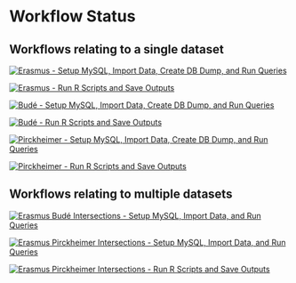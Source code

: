 # Workflow Status

## Workflows relating to a single dataset
[![Erasmus - Setup MySQL, Import Data, Create DB Dump, and Run Queries](https://github.com/CKudella/corr_data/actions/workflows/create_era_db_dump_and_run_queries.yml/badge.svg)](https://github.com/CKudella/corr_data/actions/workflows/create_era_db_dump_and_run_queries.yml)

[![Erasmus - Run R Scripts and Save Outputs](https://github.com/CKudella/corr_data/actions/workflows/erasmus_run_r_scripts.yml/badge.svg)](https://github.com/CKudella/corr_data/actions/workflows/erasmus_run_r_scripts.yml)

[![Budé - Setup MySQL, Import Data, Create DB Dump, and Run Queries](https://github.com/CKudella/corr_data/actions/workflows/create_bud%C3%A9_db_dump_and_run_queries.yml/badge.svg)](https://github.com/CKudella/corr_data/actions/workflows/create_bud%C3%A9_db_dump_and_run_queries.yml)

[![Budé - Run R Scripts and Save Outputs](https://github.com/CKudella/corr_data/actions/workflows/bud%C3%A9_run_r_scripts.yml/badge.svg)](https://github.com/CKudella/corr_data/actions/workflows/bud%C3%A9_run_r_scripts.yml)

[![Pirckheimer - Setup MySQL, Import Data, Create DB Dump, and Run Queries](https://github.com/CKudella/corr_data/actions/workflows/create_wpirck_db_dump_and_run_queries.yml/badge.svg)](https://github.com/CKudella/corr_data/actions/workflows/create_wpirck_db_dump_and_run_queries.yml)

[![Pirckheimer - Run R Scripts and Save Outputs](https://github.com/CKudella/corr_data/actions/workflows/pirckheimer_run_r_scripts.yml/badge.svg)](https://github.com/CKudella/corr_data/actions/workflows/pirckheimer_run_r_scripts.yml)


## Workflows relating to multiple datasets
[![Erasmus Budé Intersections - Setup MySQL, Import Data, and Run Queries](https://github.com/CKudella/corr_data/actions/workflows/era_bud%C3%A9_intersections_run_queries.yml/badge.svg)](https://github.com/CKudella/corr_data/actions/workflows/era_bud%C3%A9_intersections_run_queries.yml)

[![Erasmus Pirckheimer Intersections - Setup MySQL, Import Data, and Run Queries](https://github.com/CKudella/corr_data/actions/workflows/era_wirck_intersections_run_queries.yml/badge.svg)](https://github.com/CKudella/corr_data/actions/workflows/era_wirck_intersections_run_queries.yml)

[![Erasmus Pirckheimer Intersections - Run R Scripts and Save Outputs](https://github.com/CKudella/corr_data/actions/workflows/era_wpirck_intersections_run_r_scripts.yml/badge.svg)](https://github.com/CKudella/corr_data/actions/workflows/era_wpirck_intersections_run_r_scripts.yml)
